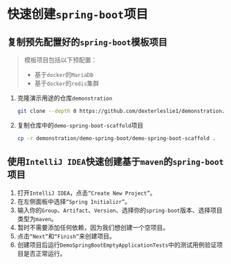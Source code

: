 # 快速创建`spring-boot`项目

## 复制预先配置好的`spring-boot`模板项目

> 模板项目包括以下预配置：
>
> - 基于`docker`的`MariaDB`
> - 基于`docker`的`redis`集群

1. 克隆演示用途的仓库`demonstration`

   ```bash
   git clone --depth 0 https://github.com/dexterleslie1/demonstration.git
   ```

2. 复制仓库中的`demo-spring-boot-scaffold`项目

   ```bash
   cp -r demonstration/demo-spring-boot/demo-spring-boot-scaffold .
   ```

## 使用`IntelliJ IDEA`快速创建基于`maven`的`spring-boot`项目

1. 打开`IntelliJ IDEA`，点击`“Create New Project”`。
2. 在左侧面板中选择`“Spring Initializr”`。
3. 输入你的`Group`、`Artifact`、`Version`、选择你的`spring-boot`版本、选择项目类型为`maven`。
4. 暂时不需要添加任何依赖，因为我们想创建一个空项目。
5. 点击`“Next”`和`“Finish”`来创建项目。
6. 创建项目后运行`DemoSpringBootEmptyApplicationTests`中的测试用例验证项目是否正常运行。